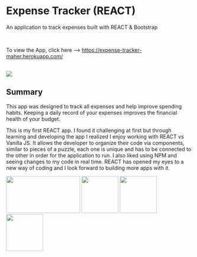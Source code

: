 # Expense Tracker (REACT)

An application to track expenses built with REACT & Bootstrap


<br>

To view the App, click here --> https://expense-tracker-maher.herokuapp.com/

<br>

<image src = "expense-tracker-image.png" >


<br>

## Summary

 This app was designed to track all expenses and help improve spending habits. Keeping a daily record of your expenses improves the financial health of your budget.

 This is my first REACT app. I found it challenging at first but through learning and developing the app I realized I enjoy working with REACT vs Vanilla JS. It allows the developer to organize their code via components, similar to pieces of a puzzle, each one is unique and has to be connected to the other in order for the application to run. I also liked using NPM and seeing changes to my code in real time. REACT has opened my eyes to a new way of coding and I look forward to building more apps with it.


<div>
<image src = "bootstrap-logo.png" width="200" height="100" align ="centre">
<image src = "JS logo.png" width="100" height="100">

<image src = "heroku-logo.png" width="100" height="100">
<image src = "REACT LOGO.png" width="100" height="100" align ="left">



</div>
<br>